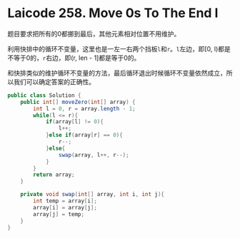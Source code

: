 # Laicode 258. Move 0s To The End I

题目要求把所有的0都挪到最后，其他元素相对位置不用维护。

利用快排中的循环不变量，这里也是一左一右两个挡板`l`和`r`。`l`左边，即[0, l)都是不等于0的，`r`右边，即(r, len - 1]都是等于0的。

和快排类似的维护循环不变量的方法，最后循环退出时候循环不变量依然成立，所以我们可以确定答案的正确性。


```java
public class Solution {
    public int[] moveZero(int[] array) {
        int l = 0, r = array.length - 1;
        while(l <= r){
            if(array[l] != 0){
                l++;
            }else if(array[r] == 0){
                r--;
            }else{
                swap(array, l++, r--);
            }
        }
        return array;
    }

    private void swap(int[] array, int i, int j){
        int temp = array[i];
        array[i] = array[j];
        array[j] = temp;
    }
}
```